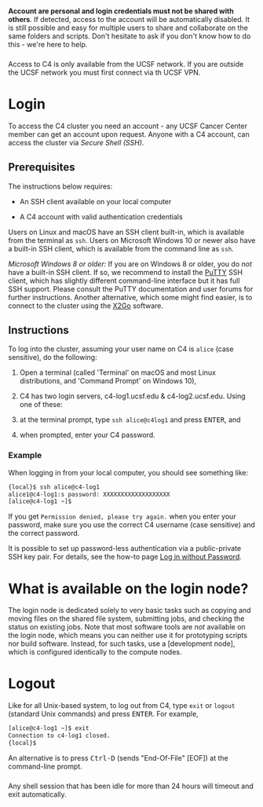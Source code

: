 <div class="alert alert-danger" role="alert" style="margin-top: 3ex">
<strong>Account are personal and login credentials must not be shared with others</strong>. If detected, access to the account will be automatically disabled.  It is still possible and easy for multiple users to share and collaborate on the same folders and scripts.  Don't hesitate to ask if you don't know how to do this - we're here to help.
</div>

<div class="alert alert-warning" role="alert" style="margin-top: 3ex">
Access to C4 is only available from the UCSF network. If you are outside the UCSF network you must first connect via th UCSF VPN.
</div>

# Login

To access the C4 cluster you need an account - any UCSF Cancer Center member can get an account upon request.  Anyone with a C4 account, can access the cluster via _Secure Shell (SSH)_.


## Prerequisites

The instructions below requires:

* An SSH client available on your local computer

* A C4 account with valid authentication credentials

Users on Linux and macOS have an SSH client built-in, which is available from the terminal as `ssh`.  Users on Microsoft Windows 10 or newer also have a built-in SSH client, which is available from the command line as `ssh`.

_Microsoft Windows 8 or older:_ If you are on Windows 8 or older, you do _not_ have a built-in SSH client.  If so, we recommend to install the <a href="http://www.putty.org/">PuTTY</a> SSH client, which has slightly different command-line interface but it has full SSH support.  Please consult the PuTTY documentation and user forums for further instructions.
Another alternative, which some might find easier, is to connect to the cluster using the <a href="{{ 'howto/gui-x11fwd.html' | relative_url }}">X2Go</a> software.


## Instructions

To log into the cluster, assuming your user name on C4 is `alice` (case sensitive), do the following:

1. Open a terminal (called 'Terminal' on macOS and most Linux distributions, and 'Command Prompt' on Windows 10),

2. C4 has two login servers, c4-log1.ucsf.edu & c4-log2.ucsf.edu. Using one of these:
3. at the terminal prompt, type `ssh alice@c4log1` and press <kbd>ENTER</kbd>, and
4. when prompted, enter your C4 password.


### Example

When logging in from your local computer, you should see something like:

```sh
{local}$ ssh alice@c4-log1
alice1@c4-log1:s password: XXXXXXXXXXXXXXXXXXX
[alice@c4-log1 ~]$ 
```


If you get `Permission denied, please try again.` when you enter your password, make sure you use the correct C4 username (case sensitive) and the correct password.

<div class="alert alert-info" role="alert">
It is possible to set up password-less authentication via a public-private SSH key pair.  For details, see the how-to page <a href="{{ 'howto/log-in-without-pwd.html' | relative_url }}">Log in without Password</a>.
</div>


# What is available on the login node?

The login node is dedicated solely to very basic tasks such as copying and moving files on the shared file system, submitting jobs, and checking the status on existing jobs.  Note that most software tools are _not_ available on the login node, which means you can neither use it for prototyping scripts nor build software.  Instead, for such tasks, use a [development node], which is configured identically to the compute nodes.


# Logout

Like for all Unix-based system, to log out from C4, type `exit` or `logout` (standard Unix commands) and press <kbd>ENTER</kbd>.  For example,

```sh
[alice@c4-log1 ~]$ exit
Connection to c4-log1 closed.
{local}$ 
```

An alternative is to press <kbd>Ctrl-D</kbd> (sends "End-Of-File" [EOF]) at the command-line prompt.

<div class="alert alert-warning" role="alert" style="margin-top: 3ex">
Any shell session that has been idle for more than 24 hours will timeout and exit automatically.
</div>

